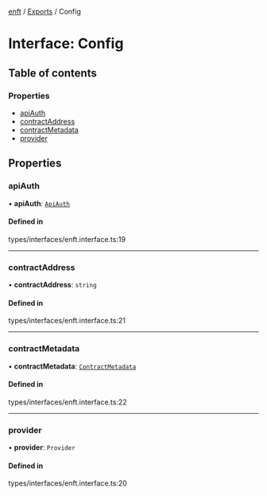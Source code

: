 [enft](../README.md) / [Exports](../modules.md) / Config

# Interface: Config

## Table of contents

### Properties

- [apiAuth](Config.md#apiauth)
- [contractAddress](Config.md#contractaddress)
- [contractMetadata](Config.md#contractmetadata)
- [provider](Config.md#provider)

## Properties

### apiAuth

• **apiAuth**: [`ApiAuth`](../modules.md#apiauth)

#### Defined in

types/interfaces/enft.interface.ts:19

___

### contractAddress

• **contractAddress**: `string`

#### Defined in

types/interfaces/enft.interface.ts:21

___

### contractMetadata

• **contractMetadata**: [`ContractMetadata`](../modules.md#contractmetadata)

#### Defined in

types/interfaces/enft.interface.ts:22

___

### provider

• **provider**: `Provider`

#### Defined in

types/interfaces/enft.interface.ts:20
